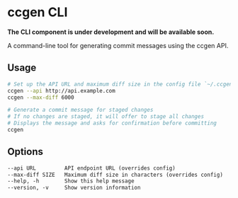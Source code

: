 # ccgen CLI

**The CLI component is under development and will be available soon.**

A command-line tool for generating commit messages using the ccgen API.

## Usage

```bash
# Set up the API URL and maximum diff size in the config file `~/.ccgen.json`
ccgen --api http://api.example.com
ccgen --max-diff 6000

# Generate a commit message for staged changes
# If no changes are staged, it will offer to stage all changes
# Displays the message and asks for confirmation before committing
ccgen
```

## Options

```txt
--api URL         API endpoint URL (overrides config)
--max-diff SIZE   Maximum diff size in characters (overrides config)
--help, -h        Show this help message
--version, -v     Show version information
```
